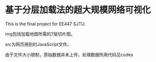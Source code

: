 # 基于分层加载法的超大规模网络可视化
This is the final project for EE447 SJTU.  

img包括加载地图所需的7层切片图。

src为网页用到的JavaScript文件。

由于文件大小限制，原始数据并未上传，处理数据所用代码见codes
